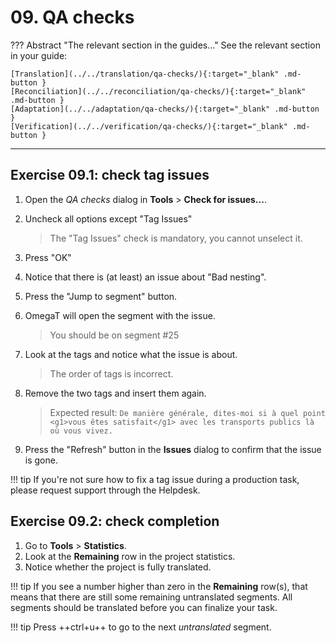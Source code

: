 # 09. QA checks


??? Abstract "The relevant section in the guides..." 
	See the relevant section in your guide:

	[Translation](../../translation/qa-checks/){:target="_blank" .md-button }
	[Reconciliation](../../reconciliation/qa-checks/){:target="_blank" .md-button }
	[Adaptation](../../adaptation/qa-checks/){:target="_blank" .md-button }
	[Verification](../../verification/qa-checks/){:target="_blank" .md-button }

--- 

## Exercise 09.1: check tag issues

1. Open the _QA checks_ dialog in **Tools** > **Check for issues...**.
2. Uncheck all options except "Tag Issues"

	> The "Tag Issues" check is mandatory, you cannot unselect it.

3. Press "OK"
4. Notice that there is (at least) an issue about "Bad nesting".
5. Press the "Jump to segment" button.
6. OmegaT will open the segment with the issue.

	> You should be on segment #25

7. Look at the tags and notice what the issue is about.

	> The order of tags is incorrect.

8. Remove the two tags and insert them again.

	> Expected result: `De manière générale, dites-moi si à quel point <g1>vous êtes satisfait</g1> avec les transports publics là où vous vivez. `

9. Press the "Refresh" button in the **Issues** dialog to confirm that the issue is gone.
<!--
Old stuff

1. There are two segments with tag errors, can you find them?
2. On which segment is there a glossary error?


-->


<!-- QA checks for verifiers: they should not uncheck spelling (at least)... -->

!!! tip 
	If you're not sure how to fix a tag issue during a production task, please request support through the Helpdesk.

## Exercise 09.2: check completion

1. Go to **Tools** > **Statistics**.
2. Look at the **Remaining** row in the project statistics.
3. Notice whether the project is fully translated.

!!! tip
	If you see a number higher than zero in the **Remaining** row(s), that means that there are still some remaining untranslated segments. All segments should be translated before you can finalize your task.

!!! tip
	Press ++ctrl+u++ to go to the next _untranslated_ segment.